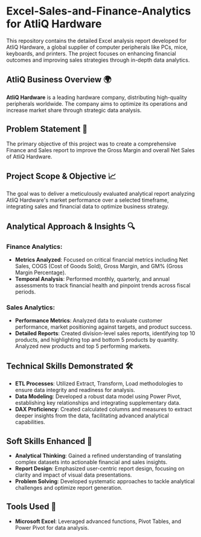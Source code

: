 # Excel-Sales-and-Finance-Analytics for AtliQ Hardware

This repository contains the detailed Excel analysis report developed for AtliQ Hardware, a global supplier of computer peripherals like PCs, mice, keyboards, and printers. The project focuses on enhancing financial outcomes and improving sales strategies through in-depth data analytics.

## AtliQ Business Overview 🌍

**AtliQ Hardware** is a leading hardware company, distributing high-quality peripherals worldwide. The company aims to optimize its operations and increase market share through strategic data analysis.

## Problem Statement 🎯

The primary objective of this project was to create a comprehensive Finance and Sales report to improve the Gross Margin and overall Net Sales of AtliQ Hardware.

## Project Scope & Objective 📈

The goal was to deliver a meticulously evaluated analytical report analyzing AtliQ Hardware's market performance over a selected timeframe, integrating sales and financial data to optimize business strategy.

## Analytical Approach & Insights 🔍

### Finance Analytics:
- **Metrics Analyzed**: Focused on critical financial metrics including Net Sales, COGS (Cost of Goods Sold), Gross Margin, and GM% (Gross Margin Percentage).
- **Temporal Analysis**: Performed monthly, quarterly, and annual assessments to track financial health and pinpoint trends across fiscal periods.

### Sales Analytics:
- **Performance Metrics**: Analyzed data to evaluate customer performance, market positioning against targets, and product success.
- **Detailed Reports**: Created division-level sales reports, identifying top 10 products, and highlighting top and bottom 5 products by quantity. Analyzed new products and top 5 performing markets.

## Technical Skills Demonstrated 🛠️

- **ETL Processes**: Utilized Extract, Transform, Load methodologies to ensure data integrity and readiness for analysis.
- **Data Modeling**: Developed a robust data model using Power Pivot, establishing key relationships and integrating supplementary data.
- **DAX Proficiency**: Created calculated columns and measures to extract deeper insights from the data, facilitating advanced analytical capabilities.

## Soft Skills Enhanced 🌟

- **Analytical Thinking**: Gained a refined understanding of translating complex datasets into actionable financial and sales insights.
- **Report Design**: Emphasized user-centric report design, focusing on clarity and impact of visual data presentations.
- **Problem Solving**: Developed systematic approaches to tackle analytical challenges and optimize report generation.

## Tools Used 🧰

- **Microsoft Excel**: Leveraged advanced functions, Pivot Tables, and Power Pivot for data analysis.
